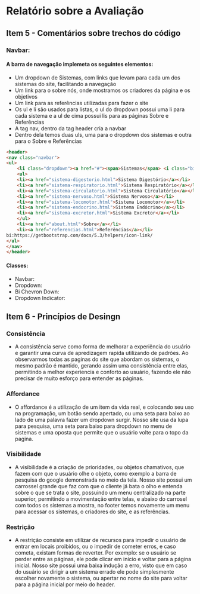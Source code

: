 # Relatório sobre a Avaliação

## Item 5 - Comentários sobre trechos do código

### Navbar:
#### A barra de navegação implemeta os seguintes elementos:
* Um dropdown de Sistemas, com links que levam para cada um dos sistemas do site, facilitando a navegação
* Um link para o sobre nós, onde mostramos os criadores da página e os objetivos
* Um link para as referências utilizadas para fazer o site
* Os ul e li são usados para listas, o ul do dropdown possui uma li para cada sistema e a ul de cima possui lis para as páginas Sobre e Referências
* A tag nav, dentro da tag header cria a navbar
* Dentro dela temos duas uls, uma para o dropdown dos sistemas e outra para o Sobre e Referências
~~~html
<header>
<nav class="navbar">
<ul>
	<li class="dropdown"><a href="#"><span>Sistemas</span> <i class="bi bi-chevron-down dropdown-indicator"></a></i>
	<ul>
	<li><a href="sistema-digestorio.html">Sistema Digestório</a></li>
	<li><a href="sistema-respiratorio.html">Sistema Respiratório</a></li>
	<li><a href="sistema-circulatorio.html">Sistema Circulatório</a></li>
	<li><a href="sistema-nervoso.html">Sistema Nervoso</a></li>
	<li><a href="sistema-locomotor.html">Sistema Locomotor</a></li>
	<li><a href="sistema-endocrino.html">Sistema Endócrino</a></li>
	<li><a href="sistema-excretor.html">Sistema Excretor</a></li>
	</ul>
	<li><a href="about.html">Sobre</a></li>
	<li><a href="referencias.html">Referências</a></li>
bi:https://getbootstrap.com/docs/5.3/helpers/icon-link/
</ul>
</nav>
</header>
~~~
#### Classes:
* Navbar:
* Dropdown:
* Bi Chevron Down:
* Dropdown Indicator:

## Item 6 - Princípios de Desingn

### Consistência
* A consistência serve como forma de melhorar a experiência do usuário e garantir uma curva de apredizagem rapída utilizando de padrões. Ao observarmos todas as paginas do site que abordam os sistemas, o mesmo padrão é mantido, gerando assim uma consistência entre elas, permitindo a melhor experiencia e conforto ao usuário, fazendo ele não precisar de muito esforço para entender as páginas.
### Affordance
* O affordance é a utilização de um item da vida real, e colocando seu uso na programação, um botão sendo apertado, ou uma seta para baixo ao lado de uma palavra fazer um dropdown surgir. Nosso site usa da lupa para pesquisa, uma seta para baixo para dropdown no menu de sistemas e uma oposta que permite que o usuário volte para o topo da pagina.
### Visibilidade
* A visibilidade é a criação de prioridades, ou objetos chamativos, que fazem com que o usuário olhe o objeto, como exemplo a barra de pesquisa do google demonstrada no meio da tela. Nosso site possui um carrossel grande que faz com que o cliente já bata o olho e entenda sobre o que se trata o site, possuindo um menu centralizado na parte superior, permitindo a movimentação entre telas, e abaixo do carrosel com todos os sistemas a mostra, no footer temos novamente um menu para acessar os sistemas, o criadores do site, e as referências.
### Restrição
* A restrição consiste em utilizar de recursos para impedir o usuário de entrar em locais proibidos, ou o impedir de cometer erros, e caso cometa, existam formas de reverter. Por exemplo: se o usuário se perder entre as páginas, ele pode clicar em início e voltar para a página inicial. Nosso site possui uma baixa indução a erro, visto que em caso do usuário se dirigir a um sistema errado ele pode simplesmente escolher novamente o sistema, ou apertar no nome do site para voltar para a página inicial por meio do header.
